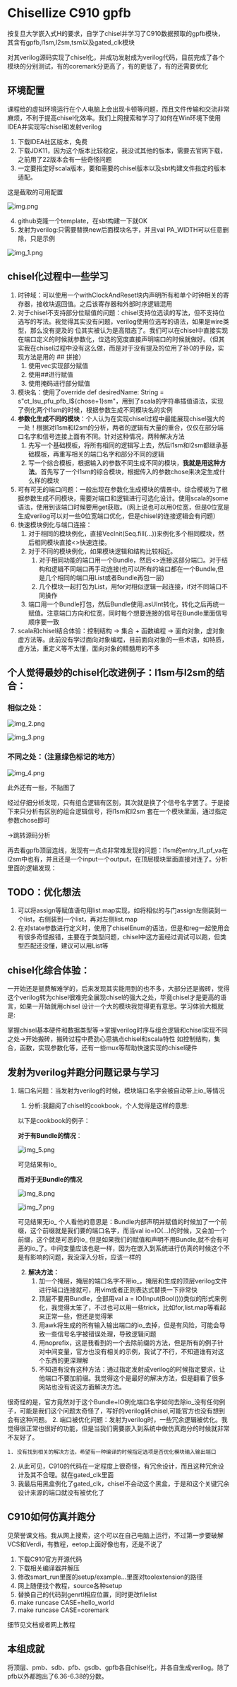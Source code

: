 # Chisellize C910 gpfb
按复旦大学嵌入式H的要求，自学了chisel并学习了C910数据预取的gpfb模块，其含有gpfb,l1sm,l2sm,tsm以及gated_clk模块

对其verilog源码实现了chisel化，并成功发射成为verilog代码，目前完成了各个模块的分别测试，有的coremark分更高了，有的更低了，有的还需要优化

## 环境配置
课程给的虚拟环境运行在个人电脑上会出现卡顿等问题，而且文件传输和交流非常麻烦，不利于提高chisel化效率。我们上网搜索和学习了如何在Win环境下使用IDEA并实现写chisel和发射verilog
1. 下载IDEA社区版本，免费
2. 下载JDK11，因为这个版本比较稳定，我没试其他的版本，需要去官网下载，之前用了22版本会有一些奇怪问题
3. 一定要指定好scala版本，要和需要的chisel版本以及sbt构建文件指定的版本适配。

这是截取的可用配置
  
  ![img.png](./pictures/img.png)

4. github克隆一个template，在sbt构建一下就OK
5. 发射为verilog:只需要替换new后面模块名字，并且val PA_WIDTH可以任意删除，只是示例

![img_1.png](./pictures/img_1.png)


## chisel化过程中一些学习
1. 时钟域：可以使用一个withClockAndReset块内声明所有和单个时钟相关的寄存器，接收块返回值。之后该寄存器和外部时序逻辑混用
2. 对于chisel不支持部分位赋值的问题：chisel支持位选读的写法，但不支持位选写的写法。我觉得其实没有问题，verilog使用位选写的语法，如果是wire类型，那么没有提及的
   位其实被认为是高阻态了。我们可以在chisel中直接实现在端口定义的时候就参数化，位选的宽度直接声明端口的时候就做好。（但其实我在chisel过程中没有这么做，而是对于没有提及的位用了补0的手段，实现方法是用的 ## 拼接）
   1. 使用vec实现部分赋值
   2. 使用##进行赋值
   3. 使用掩码进行部分赋值
3. 模块名：使用了override def desiredName: String = s"ct_lsu_pfu_pfb_l${chose+1}sm"，用到了scala的字符串插值语法，实现了例化两个l1sm的时候，根据参数生成不同模块名的实例
4. **参数化生成不同的模块**：个人认为在实现chisel过程中最能展现chisel强大的一处！根据对l1sm和l2sm的分析，两者的逻辑有大量的重合，仅仅在部分端口名字和信号连接上面有不同。针对这种情况，两种解决方法
    1. 先写一个基础模板，将所有相同的逻辑写上去，然后l1sm和l2sm都继承基础模板，再重写相关的端口名字和部分不同的逻辑
    2. 写一个综合模板，根据输入的参数不同生成不同的模块，**我就是用这种方法**。首先写了一个l1sm的综合模块，根据传入的参数chose来决定生成什么样的模块
5. 可有可无的端口问题：一般出现在参数化生成模块的情景中。综合模板为了根据参数生成不同模块，需要对端口和逻辑进行可选化设计。使用scala的some语法，使用到该端口时候要用get获取。（网上说也可以用0位宽，但是0位宽是
   生成verilog可以对一些0位宽端口优化，但是chisel的连接逻辑会有问题）
6. 快速模块例化与端口连接：
    1. 对于相同的模块例化，直接VecInit(Seq.fill(...))来例化多个相同模块，然后相同模块直接<>快速连接。
    2. 对于不同的模块例化，如果模块逻辑和结构比较相近。
        1. 对于相同功能的端口用一个Bundle，然后<>连接这部分端口。对于结构和逻辑不同端口再手动连接(也可以所有的端口都在一个Bundle,但是几个相同的端口用List或者Bundle再包一层)
        2. 几个模块一起打包为List，用for对相似逻辑一起连接，if对不同端口不同操作
    3. 端口用一个Bundle打包，然后Bundle使用.asUInt转化，转化之后再统一赋值。注意端口方向和位宽，同时每个想要连接的信号在Bundle里面信号顺序要一致
7. scala和chisel结合体验：控制结构 -> 集合 + 函数编程 -> 面向对象，虚对象虚方法等。此前没有学过面向对象编程，目前面向对象的一些术语，如特质，虚方法，重定义等不太懂，面向对象的精髓用的不多

## 个人觉得最妙的chisel化改进例子：l1sm与l2sm的结合：

### 相似之处：

![img_2.png](./pictures/img_2.png)

![img_3.png](./pictures/img_3.png)

### 不同之处：（注意绿色标记的地方）

![img_4.png](./pictures/img_4.png)

此外还有一些，不贴图了

经过仔细分析发现，只有组合逻辑有区别，其次就是换了个信号名字罢了。于是接下来只分析有区别的组合逻辑信号，将l1sm和l2sm
套在一个模块里面，通过指定参数chose即可

->跳转源码分析

再去看gpfb顶层连线，发现有一点点非常难发现的问题：l1sm的entry_l1_pf_va在l2sm中也有，并且还是一个input一个output，在顶层模块里面直接对连了。分析里面的逻辑发现：



## TODO：优化想法
1. 可以将assign等赋值语句用list.map实现，如将相似的与门assign左侧装到一个list，右侧装到一个list，再对左侧list.map
2. 在对state参数进行定义时，使用了chiselEnum的语法，但是和reg一起使用会有很多奇怪报错，主要在于类型问题，chisel中这方面经过调试可以跑，但类型匹配还没懂，建议可以用List等

## chisel化综合体验：
一开始还是挺费解难学的，后来发现其实能用到的也不多，大部分还是搬砖，觉得这个verilog转为chisel很难完全展现chisel的强大之处，毕竟chisel才是更高的语言，如果一开始就用chisel
设计一个大的模块我觉得更有意思。学习体验大概就是:

掌握chisel基本硬件和数据类型等->掌握verilog时序与组合逻辑和chisel实现不同之处->开始搬砖，搬砖过程中费劲心思搞点chisel和scala特性
如控制结构，集合，函数，实现参数化等，还有一些mux等帮助快速实现的chisel硬件

## 发射为verilog并跑分问题记录与学习
1. 端口名问题：当发射为verilog的时候，模块端口名字会被自动带上io_等情况
   1. 分析:我翻阅了chisel的cookbook，个人觉得是这样的意思:
   
    以下是cookbook的例子：
    
    **对于有Bundle的情况**：
        
    ![img_5.png](./pictures/img_5.png)

    可见结果有io_
    
    **而对于无Bundle的情况**
    
    ![img_8.png](./pictures/img_8.png)
    
    ![img_7.png](./pictures/img_7.png)
    
    可见结果无io_
    个人看他的意思是：Bundle内部声明并赋值的时候加了一个前缀，这个前缀就是我们要的端口名字，而当val io=IO(...)的时候，又会加一个前缀，这个就是可恶的io_
    但是如果我们的赋值和声明不用Bundle,就不会有可恶的io_了。中间变量应该也是一样，因为在嵌入到系统进行仿真的时候这个不是有影响的问题，我没深入分析，应该一样的
    
    2. **解决方法：**
       1. 加一个掩层，掩层的端口名字不带io_，掩层和生成的顶层verilog文件进行端口连接就可，用vim或者正则表达式替换一下非常快
       2. 顶层不要用Bundle，全部用val a = IO(Input(Bool()))类似的形式来例化，我觉得太笨了，不过也可以用一些trick，比如for,list.map等看起来正常一些，但还是觉得苯
       3. 用awk将生成的所有输入输出端口的io_去掉，但是有风险，可能会导致一些信号名字被错误处理，导致逻辑问题
       4. 用noprefix，这是我看到的一个去除前缀的方法，但是所有的例子针对中间变量，官方也没有相关的示例，我试了不行，不知道谁有对这个东西的更深理解
       5. 不知道有没有这种方法：通过指定发射成verilog的时候指定要求，让他端口不要加前缀。我觉得这个是最好的解决方法，但是翻看了很多网站也没有说这方面解决方法。

很奇怪的是，官方竟然对于这个Bundle+IO例化端口名字如何去除io_没有任何例子，可能是我们这个问题太奇怪了，写好的verilog转chisel,可能官方也没有想到会有这种问题。
2. 端口被优化问题：发射为verilog时，一些冗余逻辑被优化。我觉得很正常也很好的功能，但是当我们需要嵌入到系统中做仿真跑分的时候就非常不友好了。

    1. 没有找到相关的解决方法，希望有一种编译的时候指定选项是否优化模块输入输出端口
   2. 从此可见，C910的代码在一定程度上很奇怪，有冗余设计，而且这种冗余设计及其不合理。就在gated_clk里面
   3. 我最后用黑盒例化了gated_clk，chisel不会动这个黑盒，于是和这个关键冗余设计来源的端口就没有被优化了

## C910如何仿真并跑分
见荣誉课文档。我从网上搜索，这个可以在自己电脑上运行，不过第一步要破解VCS和Verdi，有教程，eetop上面好像也有，还是不说了

1. 下载C910官方开源代码
2. 下载相关编译器并解压
3. 修改smart_run里面的setup/example...里面对toolextension的路径
4. 网上随便找个教程，source各种setup
5. 替换自己的代码到genrtl相应位置，同时更改filelist
5. make runcase CASE=hello_world
6. make runcase CASE=coremark

细节见文档或者网上教程

## 本组成就
将顶层、pmb、sdb、pfb、gsdb、gpfb各自chisel化，并各自生成verilog。除了pfb以外都跑出了6.36-6.38的分数。